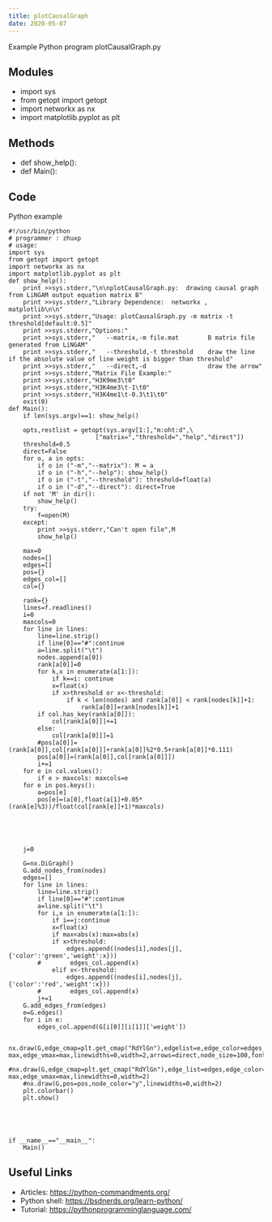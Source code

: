 ```yaml
---
title: plotCausalGraph
date: 2020-05-07
---
```

Example Python program plotCausalGraph.py

## Modules

* import sys
* from getopt import getopt
* import networkx as nx
* import matplotlib.pyplot as plt

## Methods

* def show_help():
* def Main():

## Code

Python example

    #!/usr/bin/python 
    # programmer : zhuxp
    # usage:
    import sys
    from getopt import getopt
    import networkx as nx
    import matplotlib.pyplot as plt
    def show_help():
        print >>sys.stderr,"\n\nplotCausalGraph.py:  drawing causal graph from LiNGAM output equation matrix B"
        print >>sys.stderr,"Library Dependence:  networkx , matplotlib\n\n"
        print >>sys.stderr,"Usage: plotCausalGraph.py -m matrix -t threshold[default:0.5]"
        print >>sys.stderr,"Options:"
        print >>sys.stderr,"   --matrix,-m file.mat        B matrix file generated from LiNGAM"
        print >>sys.stderr,"   --threshold,-t threshold    draw the line if the absolute value of line weight is bigger than threshold"
        print >>sys.stderr,"   --direct,-d                 draw the arrow"
        print >>sys.stderr,"Matrix File Example:"
        print >>sys.stderr,"H3K9me3\t0"
        print >>sys.stderr,"H3K4me3\t-1\t0"
        print >>sys.stderr,"H3K4me1\t-0.3\t1\t0"
        exit(0)
    def Main():
        if len(sys.argv)==1: show_help()
    
        opts,restlist = getopt(sys.argv[1:],"m:oht:d",\
                            ["matrix=","threshold=","help","direct"])
        threshold=0.5
        direct=False
        for o, a in opts:
            if o in ("-m","--matrix"): M = a
            if o in ("-h","--help"): show_help()
            if o in ("-t","--threshold"): threshold=float(a)
            if o in ("-d","--direct"): direct=True
        if not 'M' in dir():
            show_help()
        try:
            f=open(M)
        except:
            print >>sys.stderr,"Can't open file",M
            show_help()
    
        max=0
        nodes=[]
        edges=[]
        pos={}
        edges_col=[]
        col={}
        
        rank={}
        lines=f.readlines()
        i=0
        maxcols=0
        for line in lines:
            line=line.strip()
            if line[0]=="#":continue
            a=line.split("\t")
            nodes.append(a[0])
            rank[a[0]]=0
            for k,x in enumerate(a[1:]):
                if k==i: continue
                x=float(x)
                if x>threshold or x<-threshold:
                    if k < len(nodes) and rank[a[0]] < rank[nodes[k]]+1:
                        rank[a[0]]=rank[nodes[k]]+1
            if col.has_key(rank[a[0]]):
                col[rank[a[0]]]+=1
            else:
                col[rank[a[0]]]=1
            #pos[a[0]]=(rank[a[0]],col[rank[a[0]]]+rank[a[0]]%2*0.5+rank[a[0]]*0.111)
            pos[a[0]]=(rank[a[0]],col[rank[a[0]]])
            i+=1
        for e in col.values():
            if e > maxcols: maxcols=e
        for e in pos.keys():
            a=pos[e]
            pos[e]=(a[0],float(a[1]+0.05*(rank[e]%3))/float(col[rank[e]]+1)*maxcols)
    
    
    
    
    
        j=0
     
        G=nx.DiGraph()
        G.add_nodes_from(nodes)
        edges=[]
        for line in lines:
            line=line.strip()
            if line[0]=="#":continue
            a=line.split("\t")
            for i,x in enumerate(a[1:]):
                if i==j:continue
                x=float(x)
                if max<abs(x):max=abs(x)
                if x>threshold:
                    edges.append((nodes[i],nodes[j],{'color':'green','weight':x}))
            #        edges_col.append(x)
                elif x<-threshold:
                    edges.append((nodes[i],nodes[j],{'color':'red','weight':x}))
            #        edges_col.append(x)
            j+=1
        G.add_edges_from(edges)
        e=G.edges()
        for i in e:
            edges_col.append(G[i[0]][i[1]]['weight'])
    
        nx.draw(G,edge_cmap=plt.get_cmap("RdYlGn"),edgelist=e,edge_color=edges_col,pos=pos,node_color="y",edge_vmin=-max,edge_vmax=max,linewidths=0,width=2,arrows=direct,node_size=100,font_size=10)
        #nx.draw(G,edge_cmap=plt.get_cmap("RdYlGn"),edge_list=edges,edge_color=edges_col,pos=pos,node_color="y",edge_vmin=-max,edge_vmax=max,linewidths=0,width=2)
        #nx.draw(G,pos=pos,node_color="y",linewidths=0,width=2)
        plt.colorbar()
        plt.show()
    
    
    
    
        
    if __name__=="__main__":
        Main()
    
    

## Useful Links

- Articles: https://python-commandments.org/
- Python shell: https://bsdnerds.org/learn-python/
- Tutorial: https://pythonprogramminglanguage.com/

